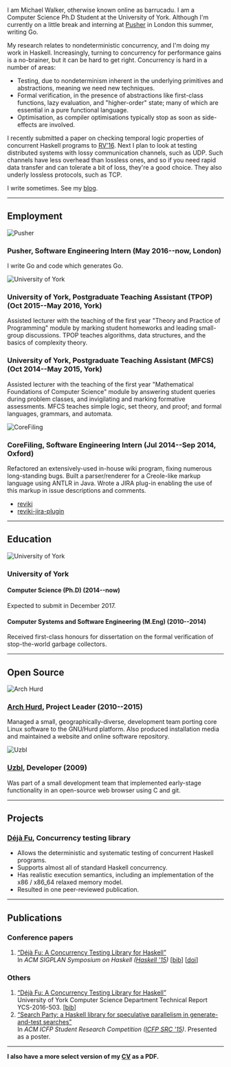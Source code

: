 I am Michael Walker, otherwise known online as barrucadu. I am a
Computer Science Ph.D Student at the University of York. Although I'm
currently on a little break and interning at
[Pusher](https://www.pusher.com) in London this summer, writing Go.

My research relates to nondeterministic concurrency, and I'm doing my
work in Haskell. Increasingly, turning to concurrency for performance
gains is a no-brainer, but it can be hard to get right. Concurrency is
hard in a number of areas:

- Testing, due to nondeterminism inherent in the underlying primitives
  and abstractions, meaning we need new techniques.
- Formal verification, in the presence of abstractions like
  first-class functions, lazy evaluation, and "higher-order" state;
  many of which are essential in a pure functional language.
- Optimisation, as compiler optimisations typically stop as soon as
  side-effects are involved.

I recently submitted a paper on checking temporal logic properties of
concurrent Haskell programs to [RV'16](https://rv2016.imag.fr). Next I
plan to look at testing distributed systems with lossy communication
channels, such as UDP. Such channels have less overhead than lossless
ones, and so if you need rapid data transfer and can tolerate a bit of
loss, they're a good choice. They also underly lossless protocols,
such as TCP.

I write sometimes. See my [blog](/posts.html).

---

<div class="vspace"></div>

<h2 class="big">Employment</h2>

<div class="cventry"><div class="left"><img src="logos/pusher.png" alt="Pusher" class="small"></div><div>

### **Pusher**, Software Engineering Intern <span class="meta">(May 2016--now, London)</span>

I write Go and code which generates Go.

</div></div>

<div class="cventry"><div class="left"><img src="logos/university-of-york.png" alt="University of York" class="big"></div><div>

### **University of York**, Postgraduate Teaching Assistant (TPOP) <span class="meta">(Oct 2015--May 2016, York)</span>

Assisted lecturer with the teaching of the first year "Theory and
Practice of Programming" module by marking student homeworks and
leading small-group discussions. TPOP teaches algorithms, data
structures, and the basics of complexity theory.

### **University of York**, Postgraduate Teaching Assistant (MFCS) <span class="meta">(Oct 2014--May 2015, York)</span>

Assisted lecturer with the teaching of the first year "Mathematical
Foundations of Computer Science" module by answering student queries
during problem classes, and invigilating and marking formative
assessments. MFCS teaches simple logic, set theory, and proof; and
formal languages, grammars, and automata.

</div></div>

<div class="cventry"><div class="left"><img src="logos/corefiling.png" alt="CoreFiling"></div><div>

### **CoreFiling**, Software Engineering Intern <span class="meta">(Jul 2014--Sep 2014, Oxford)</span>

Refactored an extensively-used in-house wiki program, fixing numerous
long-standing bugs. Built a parser/renderer for a Creole-like markup
language using ANTLR in Java. Wrote a JIRA plug-in enabling the use of
this markup in issue descriptions and comments.

* <i class="fa fa-github"></i> [reviki](https://github.com/CoreFiling/reviki)
* <i class="fa fa-github"></i> [reviki-jira-plugin](https://github.com/CoreFiling/reviki-jira-plugin)

</div></div>

---

<div class="vspace"></div>

<h2 class="big">Education</h2>

<div class="cventry"><div class="left"><img src="logos/university-of-york.png" alt="University of York"></div><div>

### **University of York**

#### Computer Science (Ph.D) <span class="meta">(2014--now)</span>

Expected to submit in December 2017.

#### Computer Systems and Software Engineering (M.Eng) <span class="meta">(2010--2014)</span>

Received first-class honours for dissertation on the formal
verification of stop-the-world garbage collectors.

</div></div>

---

<div class="vspace"></div>

<h2 class="big">Open Source</h2>

<div class="cventry"><div class="left"><img src="logos/archhurd.png" alt="Arch Hurd" class="small"></div><div>

### **[Arch Hurd](http://www.archhurd.org)**, Project Leader <span class="meta">(2010--2015)</span>

Managed a small, geographically-diverse, development team porting core
Linux software to the GNU/Hurd platform. Also produced installation
media and maintained a website and online software repository.

</div></div>

<div class="cventry"><div class="left"><img src="logos/uzbl.png" alt="Uzbl" class="small"></div><div>

### **[Uzbl](http://www.uzbl.org)**, Developer <span class="meta">(2009)</span>

Was part of a small development team that implemented early-stage
functionality in an open-source web browser using C and git.

</div></div>

---

<div class="vspace"></div>

<h2 class="big">Projects</h2>

### **[Déjà Fu](https://github.com/barrucadu/dejafu)**, Concurrency testing library

- Allows the deterministic and systematic testing of concurrent
  Haskell programs.
- Supports almost all of standard Haskell concurrency.
- Has realistic execution semantics, including an implementation of
the x86 / x86_64 relaxed memory model.
- Resulted in one peer-reviewed publication.

---

<div class="vspace"></div>

<h2 class="big">Publications</h2>

### Conference papers

<ol class="links">
  <li><a href="/publications/dejafu-hs15.pdf" class="title">&ldquo;Déjà Fu: A Concurrency Testing Library for Haskell&rdquo;</a><br/>
    <span class="description">
      In <em>ACM SIGPLAN Symposium on Haskell (<a href="https://www.haskell.org/haskell-symposium/2015/">Haskell '15</a>)</em>
      [<a href="/publications/dejafu-hs15.bib">bib</a>]
      [<a href="https://dx.doi.org/10.1145/2804302.2804306"><abbr title="Digital Object Identifier">doi</abbr></a>]
    </span>
  </li>
</ol>

### Others

<ol class="links">
  <li><a href="/publications/YCS-2016-503.pdf" class="title">&ldquo;Déjà Fu: A Concurrency Testing Library for Haskell&rdquo;</a><br/>
    <span class="description">
      University of York Computer Science Department Technical Report YCS-2016-503.
      [<a href="/publications/YCS-2016-503.bib">bib</a>]
    </span>
  </li>

  <li><a href="/publications/searchparty-acmsrc15.pdf" class="title">&ldquo;Search Party: a Haskell library for speculative parallelism in generate-and-test searches&rdquo;</a><br/>
    <span class="description">
      In <em>ACM ICFP Student Research Competition (<a href="http://icfpconference.org/icfp2015/src.html">ICFP SRC '15</a>)</em>.
      Presented as a poster.
    </span>
  </li>
</ol>

---

<div class="vspace"></div>

**I also have a more select version of my [CV](cv.pdf) as a PDF.**
